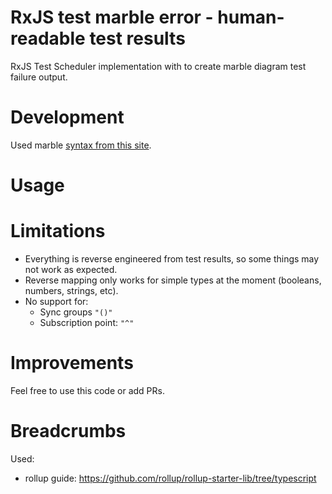 # RxJS test marble error - human-readable test results

RxJS Test Scheduler implementation with to create marble diagram test failure output.

# Development

Used marble [syntax from this site](https://rxjs-dev.firebaseapp.com/guide/testing/internal-marble-tests#marble-syntax).

# Usage



# Limitations

* Everything is reverse engineered from test results, so some things may not work as expected.
* Reverse mapping only works for simple types at the moment (booleans, numbers, strings, etc).
* No support for:
    * Sync groups `"()"`
    * Subscription point: `"^"`

# Improvements

Feel free to use this code or add PRs.

# Breadcrumbs

Used:

* rollup guide: https://github.com/rollup/rollup-starter-lib/tree/typescript 
